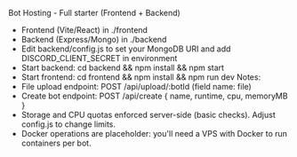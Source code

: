 Bot Hosting - Full starter (Frontend + Backend)
- Frontend (Vite/React) in ./frontend
- Backend (Express/Mongo) in ./backend
- Edit backend/config.js to set your MongoDB URI and add DISCORD_CLIENT_SECRET in environment
- Start backend: cd backend && npm install && npm start
- Start frontend: cd frontend && npm install && npm run dev
Notes:
- File upload endpoint: POST /api/upload/:botId (field name: file)
- Create bot endpoint: POST /api/create { name, runtime, cpu, memoryMB }
- Storage and CPU quotas enforced server-side (basic checks). Adjust config.js to change limits.
- Docker operations are placeholder: you'll need a VPS with Docker to run containers per bot.

